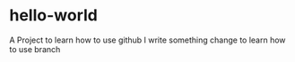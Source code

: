 # hello-world
A Project to learn how to use github
I write something change to learn how to use branch
